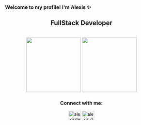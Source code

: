 ### Welcome to my profile! I'm Alexis ✨

<h2 align="center">FullStack Developer</h3>
<br>
<div align="center">
  <img height="180em" src="https://github-readme-stats.vercel.app/api?username=alexisdelgado6&show_icons=true&theme=synthwave&include_all_commits=true&count_private=true"/>
  <img height="180em" src="https://github-readme-stats.vercel.app/api/top-langs/?username=alexisdelgado6&layout=compact&langs_count=7&theme=synthwave"/>
</div>


<h3 align="center">Connect with me:</h3>
<p align="center">
<a href="https://linkedin.com/in/alexisdelgado6" target="blank"><img align="center" src="https://raw.githubusercontent.com/rahuldkjain/github-profile-readme-generator/master/src/images/icons/Social/linked-in-alt.svg" alt="alexisdelgado6" height="30" width="40" /></a>
<a href="https://instagram.com/alexis.delgado6" target="blank"><img align="center" src="https://raw.githubusercontent.com/rahuldkjain/github-profile-readme-generator/master/src/images/icons/Social/instagram.svg" alt="alexis.delgado6" height="30" width="40" /></a>
</p>
